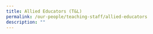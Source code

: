 ```yaml
---
title: Allied Educators (T&L)
permalink: /our-people/teaching-staff/allied-educators
description: ""
---
```

